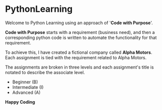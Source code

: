 # PythonLearning

Welcome to Python Learning using an approach of '**Code with Purpose**'. 

**Code with Purpose** starts with a requirement (business need), and then a corresponding python code is written to automate the functionality for that requirement.

To achieve this, I have created a fictional company called **Alpha Motors**. Each assignment is tied with the requirement related to Alpha Motors. 

The assignments are broken in three levels and each assignment's title is notated to describe the associate level.
- Beginner (B)
- Intermediate (I) 
- Advanced (A)

**Happy Coding**



